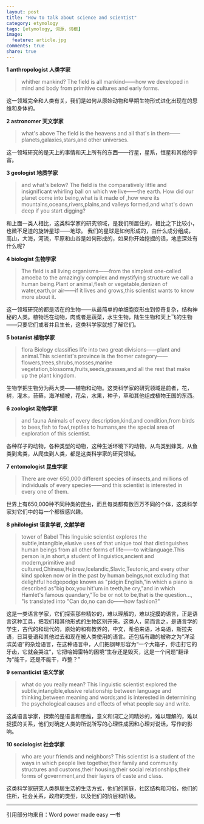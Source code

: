 ```yaml
---
layout: post
title: "How to talk about science and scientist"
category: etymology
tags: [etymology, 词源，词根]
image:
  feature: article.jpg
comments: true
share: true
---
```

**1 anthropologist   人类学家** 

> whither mankind?
The field is all mankind——how we developed in mind and body from primitive cultures and early forms.

这一领域完全和人类有关，我们是如何从原始动物和早期生物形式进化出现在的思维和身体的。

**2 astronomer        天文学家**  

> what's above
The field is the heavens and all that's in them——planets,galaxies,stars,and other universes.

这一领域研究的是天上的事情和天上所有的东西——行星，星系，恒星和其他的宇宙。

**3 geologist           地质学家**  

> and what's below?
The field is the comparatively little and insignificant whirling ball on which we live——the earth. How did our planet come into being,what is it made of ,how were its mountains,oceans,rivers,plains,and valleys formed,and what's down deep if you start digging?

和上面一类人相比，这类科学家的研究领域，是我们所居住的，相比之下比较小，也微不足道的旋转星球——地球。
我们的星球是如何形成的，由什么成分组成，高山，大海，河流，平原和山谷是如何形成的，如果你开始挖掘的话，地底深处有什么呢?

**4 biologist            生物学家**  

> The field is all living organisms——from the simplest one-celled amoeba to the amazingly complex and mystifying structure we call a human being.Plant or animal,flesh or vegetable,denizen of water,earth,or air——if it lives and grows,this scientist wants to know more about it.

这一领域研究的都是活在的生物——从最简单的单细胞变形虫到惊奇复杂，结构神秘的人类。植物活在动物，肉或者是蔬菜，水生生物，陆生生物和天上飞的生物——只要它们或者并且生长，这类科学家就想了解它们。

**5 botanist             植物学家** 

> flora
Biology classifies life into two great divisions——plant and animal.This scientist's province is the fromer category——flowers,trees,shrubs,mosses,marine vegetation,blossoms,fruits,seeds,grasses,and all the rest that make up the plant kingdom.

生物学把生物分为两大类——植物和动物。这类科学家的研究领域是前者，花，树，灌木，苔藓，海洋植被，花朵，水果，种子，草和其他组成植物王国的东西。


**6 zoologist            动物学家**  

> and fauna
Animals of every description,kind,and condition,from birds to bees,fish to fowl,reptiles to humans,are the special area of exploration of this scientist.

各种样子的动物，各种类型的动物，这种生活环境下的动物，从鸟类到蜂类，从鱼类到禽类，从爬虫到人类，都是这类科学家的研究领域。

**7 entomologist      昆虫学家**  

> There are over 650,000 different species of insects,and millions of individuals of every species——and this scientist is interested in every one of them.

世界上有650,000种不同种类的昆虫，而且每类都有数百万不同的个体，这类科学家对它们中的每一个都很感兴趣。

**8 philologist          语言学者, 文献学者**  

> tower of Babel
This linguisic scientist explores the subtle,intangible,elusive uses of that unique tool that distinguishes human beings from all other forms of life——to wit:language.This person is,in short,a student of linguistics,ancient and modern,primitive and cultured,Chinese,Hebrew,Icelandic,Slavic,Teutonic,and every other kind spoken now or in the past by human beings,not excluding that delightful hodgepodge known as "pidgin English,"in which a piano is described as"big box,you hit'um in teeth,he cry,"and in which Hamlet's famous quandary,"To be or not to be,that is the question...,
"is translated into "Can do,no can do——how fashion?"

这是一类语言学家，它们探索那些精妙的，难以理解的，难以捉摸的语言，正是语言这种工具，把我们和其他形式的生物区别开来。这类人，简而言之，是语言学的学生，古代的和现代的，原始的和有教养的，中文，希伯来语，冰岛语，斯拉夫语，日耳曼语和其他过去和现在被人类使用的语言。还包括有趣的被称之为“洋泾滨英语”的杂烩语言，在这种语言中，人们把钢琴形容为“一个大箱子，你击打它的牙齿，它就会哭泣”，它把哈姆雷特的困境“生存还是毁灭，这是一个问题”翻译为“能干，还是不能干，咋整？”

**9 semanticist        语义学家**  

> what do you really mean?
This linguistic scientist explored the subtle,intangible,elusive relationship between language and thinking,between meaning and words;and is interested in determining the psychological causes and effects of what people say and write.

这类语言学家，探索的是语言和思维，意义和词汇之间精妙的，难以理解的，难以捉摸的关系，他们对确定人类的所说所写的心理性成因和心理对说话，写作的影响。

**10 sociologist       社会学家**  
> who are your friends and neighbors?
This scientist is a student of the ways in which people live together,their family and community structures and customs,their housing,their social relationships,their forms of government,and their layers of caste and class.

这类科学家研究人类群居生活的生活方式，他们的家庭，社区结构和习俗，他们的住所，社会关系，政府的类型，以及他们的阶层和阶级。

************************
引用部分均来自：Word power made easy 一书

